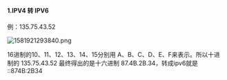 #### 1.IPV4 转 IPV6

例：135.75.43.52 

![1581921293840.png](https://gitee.com/linqin07/pic/raw/master/1581921293840.png)

16进制的10、11、12、13、14、15分别用 A、B、C、D、E、F来表示。所以十进制的 135.75.43.52 最终得出的是十六进制 87.4B.2B.34，转成ipv6就是 ::874B:2B34